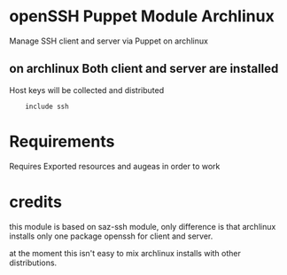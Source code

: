 # openSSH Puppet Module Archlinux

Manage SSH client and server via Puppet on archlinux


## on archlinux Both client and server are installed
Host keys will be collected and distributed

```
    include ssh
```

# Requirements
Requires Exported resources and augeas in order to work

# credits
this module is based on saz-ssh module, only difference is
that archlinux installs only one package openssh for client and server.

at the moment this isn't easy to mix archlinux installs with other distributions.
